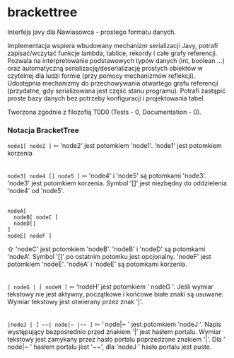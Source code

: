 # brackettree
Interfejs javy dla Nawiasowca - prostego formatu danych.

Implementacja wspiera wbudowany mechanizm serializacji Javy, potrafi zapisać/wczytać funkcje lambda, tablice, rekordy i całe grafy referencji. Pozwala na interpretowanie podstawowych typów danych (int, boolean ...) oraz automatyczną serializację/deserializację prostych obiektów w czytelnej dla ludzi formie (przy pomocy mechanizmów reflekcji). Udostępnia mechanizmy do przechowywania otwartego grafu referencji (przydatne, gdy serializowana jest część stanu programu). Potrafi zastąpić proste bazy danych bez potrzeby konfiguracji i projektowania tabel.

Tworzona zgodnie z filozofią T0D0 (Tests - 0, Documentation - 0).


### Notacja BracketTree
```node1[ node2 ]``` &#x21e6; 'node2' jest potomkiem 'node1'. 'node1' jest potomkiem korzenia<br><br><br>
```node3[ node4 [] node5 ]``` &#x21e6; 'node4' i 'node5' są potomkami 'node3'. 'node3' jest potomkiem korzenia. Symbol '[]' jest niezbędny do oddzielenia 'node4' od 'node5'.<br><br>
```
nodeA[ 
  nodeB[ nodeC ]
  nodeD[]
]
nodeE[ nodeF ]
```
&#x21e7; 'nodeC' jest potomkiem 'nodeB'. 'nodeB' i 'nodeD' są potomkami 'nodeA'. Symbol '[]' po ostatnim potomku jest opcjonalny. 'nodeF' jest potomkiem 'nodeE'. 'nodeA' i 'nodeE' są potomkami korzenia.<br><br><br>
```| nodeG | [ nodeH ]``` &#x21e6; 'nodeH' jest potomkiem ' nodeG '. Jeśli wymiar tekstowy nie jest aktywny, początkowe i końcowe białe znaki są usuwane. Wymiar tekstowy jest otwierany przez znak '|'.<br><br><br>
```|nodeJ | [ ~~| node|~ |~~ ]``` &#x21e6; ' node|~ ' jest potomkiem 'nodeJ '. Napis występujący bezpośrednio przed znakiem '|' jest hasłem portalu. Wymiar tekstowy jest zamykany przez hasło portalu poprzedzone znakiem '|'. Dla ' node|~ ' hasłem portalu jest '\~~', dla 'nodeJ ' hasło portalu jest puste.<br><br><br>
